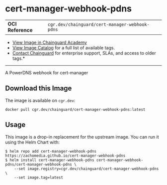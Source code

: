 <!--monopod:start-->
# cert-manager-webhook-pdns
| | |
| - | - |
| **OCI Reference** | `cgr.dev/chainguard/cert-manager-webhook-pdns` |


* [View Image in Chainguard Academy](https://edu.chainguard.dev/chainguard/chainguard-images/reference/cert-manager-webhook-pdns/overview/)
* [View Image Catalog](https://console.enforce.dev/images/catalog) for a full list of available tags.
* [Contact Chainguard](https://www.chainguard.dev/chainguard-images) for enterprise support, SLAs, and access to older tags.*

---
<!--monopod:end-->

<!--overview:start-->
A PowerDNS webhook for cert-manager
<!--overview:end-->

<!--getting:start-->
## Download this Image
The image is available on `cgr.dev`:

```
docker pull cgr.dev/chainguard/cert-manager-webhook-pdns:latest
```
<!--getting:end-->

<!--body:start-->
## Usage

This image is a drop-in replacement for the upstream image.
You can run it using the Helm Chart with:

```shell
$ helm repo add cert-manager-webhook-pdns https://zachomedia.github.io/cert-manager-webhook-pdns
$ helm install cert-manager-webhook-pdns cert-manager-webhook-pdns/cert-manager-webhook-pdns \
    --set image.registry=cgr.dev/chainguard/cert-manager-webhook-pdns \
    --set image.tag=latest
```
<!--body:end-->
